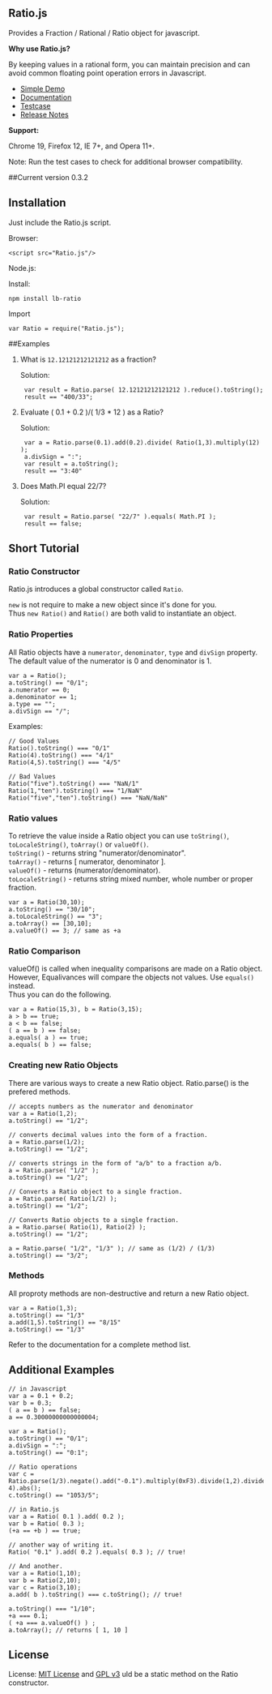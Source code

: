## Ratio.js ##
Provides a Fraction / Rational / Ratio object for javascript.

**Why use Ratio.js?**

By keeping values in a rational form, you can maintain precision and can avoid common floating point operation errors in Javascript.


- [Simple Demo](http://larrybattle.github.com/Ratio.js/demo/demo-basic.html)
- [Documentation](http://larrybattle.github.com/Ratio.js/docs/classes/Ratio.html)
- [Testcase](http://larrybattle.github.com/Ratio.js/dev/tests/Ratio.js_testcases.html)
- [Release Notes](http://larrybattle.github.com/Ratio.js/history.md)

**Support:**

Chrome 19, Firefox 12, IE 7+, and Opera 11+.

Note: Run the test cases to check for additional browser compatibility.

##Current version
<span id="ratioVersion">0.3.2</span>

## Installation ##
Just include the Ratio.js script.

Browser:

	<script src="Ratio.js"/>

Node.js:

Install: 

	npm install lb-ratio

Import

	var Ratio = require("Ratio.js");

##Examples

1. What is `12.12121212121212` as a fraction?

	Solution:

		var result = Ratio.parse( 12.12121212121212 ).reduce().toString();
		result == "400/33";

2. Evaluate ( 0.1 + 0.2 )/( 1/3 * 12 ) as a Ratio?

	Solution:

		var a = Ratio.parse(0.1).add(0.2).divide( Ratio(1,3).multiply(12) );
		a.divSign = ":";
		var result = a.toString();
		result == "3:40"

3. Does Math.PI equal 22/7?

	Solution:
		
		var result = Ratio.parse( "22/7" ).equals( Math.PI );
		result == false;
		
## Short Tutorial ##

### Ratio Constructor ###

Ratio.js introduces a global constructor called `Ratio`.

`new` is not require to make a new object since it's done for you. <br/>
Thus `new Ratio()` and `Ratio()` are both valid to instantiate an object.<br/>
	
### Ratio Properties ###

All Ratio objects have a `numerator`, `denominator`, `type` and `divSign` property.
The default value of the numerator is 0 and denominator is 1.

	var a = Ratio();
	a.toString() == "0/1";
	a.numerator == 0;
	a.denominator == 1;
	a.type == "";
	a.divSign == "/";

Examples:

	// Good Values
	Ratio().toString() === "0/1"
	Ratio(4).toString() === "4/1"
	Ratio(4,5).toString() === "4/5"
	
	// Bad Values
	Ratio("five").toString() === "NaN/1"
	Ratio(1,"ten").toString() === "1/NaN"
	Ratio("five","ten").toString() === "NaN/NaN"

### Ratio values ###

To retrieve the value inside a Ratio object you can use `toString()`, `toLocaleString()`, `toArray()` or `valueOf()`.<br/>
`toString()` - returns string "numerator/denominator".<br/>
`toArray()` - returns [ numerator, denominator ].<br/>
`valueOf()` - returns (numerator/denominator).<br/>
`toLocaleString()` - returns string mixed number, whole number or proper fraction.<br/>

	var a = Ratio(30,10);
	a.toString() == "30/10";
	a.toLocaleString() == "3";
	a.toArray() == [30,10];
	a.valueOf() == 3; // same as +a
	
### Ratio Comparison ###

valueOf() is called when inequality comparisons are made on a Ratio object.<br/>
However, Equalivances will compare the objects not values. Use `equals()` instead.<br/>
Thus you can do the following.

	var a = Ratio(15,3), b = Ratio(3,15);
	a > b == true;
	a < b == false;
	( a == b ) == false; 
	a.equals( a ) == true;
	a.equals( b ) == false;

### Creating new Ratio Objects ###

There are various ways to create a new Ratio object. Ratio.parse() is the prefered methods.

	// accepts numbers as the numerator and denominator
	var a = Ratio(1,2);
	a.toString() == "1/2";

	// converts decimal values into the form of a fraction.
	a = Ratio.parse(1/2);
	a.toString() == "1/2";

	// converts strings in the form of "a/b" to a fraction a/b.
	a = Ratio.parse( "1/2" );
	a.toString() == "1/2";

	// Converts a Ratio object to a single fraction.
	a = Ratio.parse( Ratio(1/2) );
	a.toString() == "1/2";
	
	// Converts Ratio objects to a single fraction.
	a = Ratio.parse( Ratio(1), Ratio(2) );
	a.toString() == "1/2";
	
	a = Ratio.parse( "1/2", "1/3" ); // same as (1/2) / (1/3)
	a.toString() == "3/2";
	
### Methods ###

All proproty methods are non-destructive and return a new Ratio object.

	var a = Ratio(1,3);
	a.toString() == "1/3"
	a.add(1,5).toString() == "8/15"
	a.toString() == "1/3"
	
Refer to the documentation for a complete method list.

## Additional Examples ##

	// in Javascript
    var a = 0.1 + 0.2;
    var b = 0.3;
    ( a == b ) == false;
    a == 0.30000000000000004;
	
	var a = Ratio();
	a.toString() == "0/1";
	a.divSign = ":";
	a.toString() == "0:1";
	
	// Ratio operations
	var c = Ratio.parse(1/3).negate().add("-0.1").multiply(0xF3).divide(1,2).divide(1e-4).abs();
	c.toString() == "1053/5";

    // in Ratio.js
    var a = Ratio( 0.1 ).add( 0.2 );
    var b = Ratio( 0.3 );
    (+a == +b ) == true;
    
    // another way of writing it.
    Ratio( "0.1" ).add( 0.2 ).equals( 0.3 ); // true!
    
    // And another.
    var a = Ratio(1,10);
    var b = Ratio(2,10);
    var c = Ratio(3,10);
    a.add( b ).toString() === c.toString(); // true!
    
    a.toString() === "1/10";
    +a === 0.1;
    ( +a === a.valueOf() ) ;
    a.toArray(); // returns [ 1, 10 ]


## License ##

License: [MIT License](http://www.opensource.org/licenses/mit-license) and [GPL v3](http://opensource.org/licenses/GPL-3.0)
uld be a static method on the Ratio constructor.
